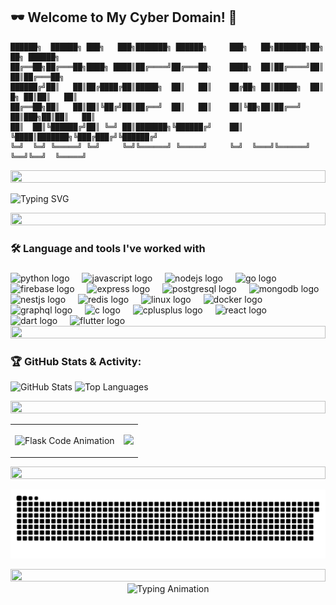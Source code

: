 ## 🕶️ Welcome to My Cyber Domain! 👾

```ascii
██████╗  ██████╗ ███╗   ███╗███████╗ ██████╗     ███╗   ██╗███████╗██╗    ██╗ ██████╗ 
██╔══██╗██╔═══██╗████╗ ████║██╔════╝██╔═══██╗    ████╗  ██║██╔════╝██║    ██║██╔═══██╗
██████╔╝██║   ██║██╔████╔██║█████╗  ██║   ██║    ██╔██╗ ██║█████╗  ██║ █╗ ██║██║   ██║
██╔══██╗██║   ██║██║╚██╔╝██║██╔══╝  ██║   ██║    ██║╚██╗██║██╔══╝  ██║███╗██║██║   ██║
██║  ██║╚██████╔╝██║ ╚═╝ ██║███████╗╚██████╔╝    ██║ ╚████║███████╗╚███╔███╔╝╚██████╔╝
╚═╝  ╚═╝ ╚═════╝ ╚═╝     ╚═╝╚══════╝ ╚═════╝     ╚═╝  ╚═══╝╚══════╝ ╚══╝╚══╝  ╚═════╝
```

<div align="center">
  <img src="https://i.imgur.com/dBaSKWF.gif" height="20" width="100%">
</div>

 <p align="left">
   <img src="https://readme-typing-svg.demolab.com?font=monospace&size=17&duration=3000&pause=1000&color=ff00ff&center=false&vCenter=true&width=800&lines=%E2%94%8C%E2%94%80%E2%94%80(user%E3%89%BFromeo)-[~];%E2%94%94%E2%94%80%24+Hello,+World!+I'm+Romeo+Newo;%E2%94%94%E2%94%80%24+%F0%9F%9A%80+Passionate+Software+Engineer+%26+Full-Stack+Developer;%E2%94%94%E2%94%80%24+Welcome+to+my+GitHub+Profile!" alt="Typing SVG" />
</p>

<div align="center">
  <img src="https://i.imgur.com/dBaSKWF.gif" height="20" width="100%">
</div>

<h3 align="left">🛠 Language and tools I've worked with </h3>

###

<div align="left">
  <img src="https://cdn.jsdelivr.net/gh/devicons/devicon/icons/python/python-original.svg" height="40" alt="python logo"  />
  <img width="12" />
  <img src="https://cdn.jsdelivr.net/gh/devicons/devicon/icons/javascript/javascript-original.svg" height="40" alt="javascript logo"  />
  <img width="12" />
  <img src="https://cdn.jsdelivr.net/gh/devicons/devicon/icons/nodejs/nodejs-original.svg" height="40" alt="nodejs logo"  />
  <img width="12" />
  <img src="https://cdn.jsdelivr.net/gh/devicons/devicon/icons/go/go-original-wordmark.svg" height="40" alt="go logo"  />
  <img width="12" />
  <img src="https://cdn.jsdelivr.net/gh/devicons/devicon/icons/firebase/firebase-plain-wordmark.svg" height="40" alt="firebase logo"  />
  <img width="12" />
  <img src="https://cdn.jsdelivr.net/gh/devicons/devicon/icons/express/express-original.svg" height="40" alt="express logo"  />
  <img width="12" />
  <img src="https://cdn.jsdelivr.net/gh/devicons/devicon/icons/postgresql/postgresql-original.svg" height="40" alt="postgresql logo"  />
  <img width="12" />
  <img src="https://cdn.jsdelivr.net/gh/devicons/devicon/icons/mongodb/mongodb-original.svg" height="40" alt="mongodb logo"  />
  <img src="https://cdn.jsdelivr.net/gh/devicons/devicon/icons/nestjs/nestjs-original.svg" height="40" alt="nestjs logo"  />
  <img width="12" />
  <img src="https://cdn.jsdelivr.net/gh/devicons/devicon/icons/redis/redis-original.svg" height="40" alt="redis logo"  />
  <img width="12" />
  <img src="https://cdn.jsdelivr.net/gh/devicons/devicon/icons/linux/linux-original.svg" height="40" alt="linux logo"  />
  <img width="12" />
  <img src="https://cdn.jsdelivr.net/gh/devicons/devicon/icons/docker/docker-original.svg" height="40" alt="docker logo"  />
  <img width="12" />
  <img src="https://cdn.jsdelivr.net/gh/devicons/devicon/icons/graphql/graphql-plain.svg" height="40" alt="graphql logo"  />
  <img width="12" />
  <img src="https://cdn.jsdelivr.net/gh/devicons/devicon/icons/c/c-original.svg" height="40" alt="c logo"  />
  <img width="12" />
  <img src="https://cdn.jsdelivr.net/gh/devicons/devicon/icons/cplusplus/cplusplus-original.svg" height="40" alt="cplusplus logo"  />
  <img width="12" />
  <img src="https://cdn.jsdelivr.net/gh/devicons/devicon/icons/react/react-original.svg" height="40" alt="react logo"  />
  <img width="12" />
  <img src="https://cdn.jsdelivr.net/gh/devicons/devicon/icons/dart/dart-original.svg" height="40" alt="dart logo"  />
  <img width="12" />
  <img src="https://cdn.jsdelivr.net/gh/devicons/devicon/icons/flutter/flutter-original.svg" height="40" alt="flutter logo"  />
</div>

<div align="center">
  <img src="https://i.imgur.com/dBaSKWF.gif" height="20" width="100%">
</div>

### 🏆 GitHub Stats & Activity:
![GitHub Stats](https://github-readme-stats.vercel.app/api?username=Romeo509&show_icons=true&theme=radical)
![Top Languages](https://github-readme-stats.vercel.app/api/top-langs/?username=Romeo509&layout=compact&theme=radical)

<div align="center">
  <img src="https://i.imgur.com/dBaSKWF.gif" height="20" width="100%">
</div>

<table>
  <tr>
    <!-- Left: Typing Animation (Code Simulation) -->
       <td>
     <!-- Sequential Typing Animation for Flask Code -->
<p align="left">
  <!-- Progressive typing animation that builds up the code -->
  <img src="https://readme-typing-svg.demolab.com?font=Fira+Code&size=14&duration=1000&pause=600&color=FF00FF&width=500&height=300&lines=from+flask+import+Flask%2C+jsonify;from+flask+import+Flask%2C+jsonify%0Aapp+%3D+Flask(__name__);from+flask+import+Flask%2C+jsonify%0Aapp+%3D+Flask(__name__)%0A%0A%40app.route(%27%2F%27);from+flask+import+Flask%2C+jsonify%0Aapp+%3D+Flask(__name__)%0A%0A%40app.route(%27%2F%27)%0Adef+home()%3A;from+flask+import+Flask%2C+jsonify%0Aapp+%3D+Flask(__name__)%0A%0A%40app.route(%27%2F%27)%0Adef+home()%3A%0A++++return+jsonify(%7B%27message%27%3A+%27Welcome%27%7D);from+flask+import+Flask%2C+jsonify%0Aapp+%3D+Flask(__name__)%0A%0A%40app.route(%27%2F%27)%0Adef+home()%3A%0A++++return+jsonify(%7B%27message%27%3A+%27Welcome%27%7D)%0A%0A%40app.route(%27%2Fusers%27);from+flask+import+Flask%2C+jsonify%0Aapp+%3D+Flask(__name__)%0A%0A%40app.route(%27%2F%27)%0Adef+home()%3A%0A++++return+jsonify(%7B%27message%27%3A+%27Welcome%27%7D)%0A%0A%40app.route(%27%2Fusers%27)%0Adef+get_users()%3A;from+flask+import+Flask%2C+jsonify%0Aapp+%3D+Flask(__name__)%0A%0A%40app.route(%27%2F%27)%0Adef+home()%3A%0A++++return+jsonify(%7B%27message%27%3A+%27Welcome%27%7D)%0A%0A%40app.route(%27%2Fusers%27)%0Adef+get_users()%3A%0A++++users+%3D+%5B%7B%27id%27%3A+1%7D%2C+%7B%27id%27%3A+2%7D%5D;from+flask+import+Flask%2C+jsonify%0Aapp+%3D+Flask(__name__)%0A%0A%40app.route(%27%2F%27)%0Adef+home()%3A%0A++++return+jsonify(%7B%27message%27%3A+%27Welcome%27%7D)%0A%0A%40app.route(%27%2Fusers%27)%0Adef+get_users()%3A%0A++++users+%3D+%5B%7B%27id%27%3A+1%7D%2C+%7B%27id%27%3A+2%7D%5D%0A++++return+jsonify(users);from+flask+import+Flask%2C+jsonify%0Aapp+%3D+Flask(__name__)%0A%0A%40app.route(%27%2F%27)%0Adef+home()%3A%0A++++return+jsonify(%7B%27message%27%3A+%27Welcome%27%7D)%0A%0A%40app.route(%27%2Fusers%27)%0Adef+get_users()%3A%0A++++users+%3D+%5B%7B%27id%27%3A+1%7D%2C+%7B%27id%27%3A+2%7D%5D%0A++++return+jsonify(users)%0A%0Aif+__name__+%3D%3D+%27__main__%27%3A;from+flask+import+Flask%2C+jsonify%0Aapp+%3D+Flask(__name__)%0A%0A%40app.route(%27%2F%27)%0Adef+home()%3A%0A++++return+jsonify(%7B%27message%27%3A+%27Welcome%27%7D)%0A%0A%40app.route(%27%2Fusers%27)%0Adef+get_users()%3A%0A++++users+%3D+%5B%7B%27id%27%3A+1%7D%2C+%7B%27id%27%3A+2%7D%5D%0A++++return+jsonify(users)%0A%0Aif+__name__+%3D%3D+%27__main__%27%3A%0A++++app.run(debug%3DTrue)" alt="Flask Code Animation" />
</p>


   
   <td>
      <p align="right">
        <img src="https://i.pinimg.com/originals/69/d2/8c/69d28cb69a870c8ebee0149f7d9fd7a5.gif" width="300px"/>
      </p>
    </td>
  </tr>
</table>

<div align="center">
  <img src="https://i.imgur.com/dBaSKWF.gif" height="20" width="100%">
</div>

![Snake animation](https://github.com/Romeo509/Romeo509/blob/output/snake.svg)

<div align="center">
  <img src="https://i.imgur.com/dBaSKWF.gif" height="20" width="100%">
</div>

<div align="center">
  <img src="https://readme-typing-svg.herokuapp.com?font=Fira+Code&size=24&duration=3000&pause=1000&width=500&lines=⚡+Hack+the+Code,+Build+the+Future+⚡&repeat=true&center=true" alt="Typing Animation" />
</div>
